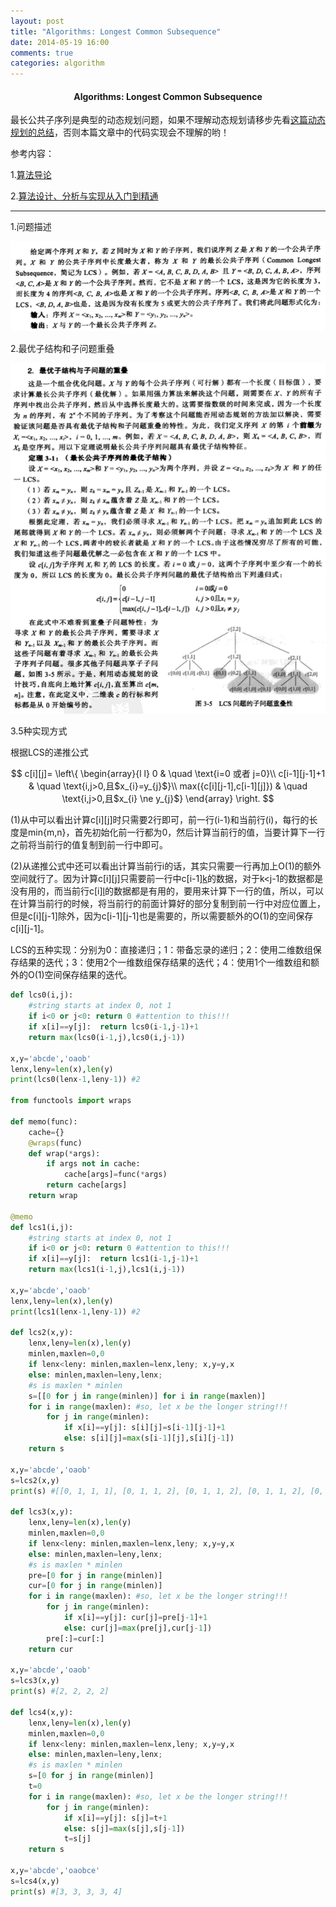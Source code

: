 ```yaml
---
layout: post
title: "Algorithms: Longest Common Subsequence"
date: 2014-05-19 16:00
comments: true
categories: algorithm
---
```


#### <center>Algorithms: Longest Common Subsequence</center>

最长公共子序列是典型的动态规划问题，如果不理解动态规划请移步先看[这篇动态规划的总结](http://hujiaweibujidao.github.io/blog/2014/05/08/python-algorithms-dynamic-programming/)，否则本篇文章中的代码实现会不理解的哟！

参考内容：

1.[算法导论](http://en.wikipedia.org/wiki/Introduction_to_Algorithms)

2.[算法设计、分析与实现从入门到精通](http://book.douban.com/subject/4875278/)

----------

1.问题描述

![image](/images/algos/lcs1.png)

2.最优子结构和子问题重叠

![image](/images/algos/lcs2.png)

3.5种实现方式

根据LCS的递推公式

$$
c[i][j]=  \left\{ 
  \begin{array}{l l}
    0 & \quad \text{i=0 或者 j=0}\\
    c[i-1][j-1]+1 & \quad \text{i,j>0,且$x_{i}=y_{j}$}\\
    max({c[i][j-1],c[i-1][j]}) & \quad \text{i,j>0,且$x_{i} \ne y_{j}$}
  \end{array} \right.
$$

(1)从中可以看出计算c[i][j]时只需要2行即可，前一行(i-1)和当前行(i)，每行的长度是min{m,n}，首先初始化前一行都为0，然后计算当前行的值，当要计算下一行之前将当前行的值复制到前一行中即可。

(2)从递推公式中还可以看出计算当前行i的话，其实只需要一行再加上O(1)的额外空间就行了。因为计算c[i][j]只需要前一行中c[i-1][k](k>=j-1)的数据，对于k<j-1的数据都是没有用的，而当前行c[i][l](l<=j-1)的数据都是有用的，要用来计算下一行的值，所以，可以在计算当前行的时候，将当前行的前面计算好的部分复制到前一行中对应位置上，但是c[i][j-1]除外，因为c[i-1][j-1]也是需要的，所以需要额外的O(1)的空间保存c[i][j-1]。

LCS的五种实现：分别为0：直接递归；1：带备忘录的递归；2：使用二维数组保存结果的迭代；3：使用2个一维数组保存结果的迭代；4：使用1个一维数组和额外的O(1)空间保存结果的迭代。

```python
def lcs0(i,j):
    #string starts at index 0, not 1
    if i<0 or j<0: return 0 #attention to this!!!
    if x[i]==y[j]:  return lcs0(i-1,j-1)+1
    return max(lcs0(i-1,j),lcs0(i,j-1))

x,y='abcde','oaob'
lenx,leny=len(x),len(y)
print(lcs0(lenx-1,leny-1)) #2

from functools import wraps

def memo(func):
    cache={}
    @wraps(func)
    def wrap(*args):
        if args not in cache:
            cache[args]=func(*args)
        return cache[args]
    return wrap

@memo
def lcs1(i,j):
    #string starts at index 0, not 1
    if i<0 or j<0: return 0 #attention to this!!!
    if x[i]==y[j]:  return lcs1(i-1,j-1)+1
    return max(lcs1(i-1,j),lcs1(i,j-1))

x,y='abcde','oaob'
lenx,leny=len(x),len(y)
print(lcs1(lenx-1,leny-1)) #2

def lcs2(x,y):
    lenx,leny=len(x),len(y)
    minlen,maxlen=0,0
    if lenx<leny: minlen,maxlen=lenx,leny; x,y=y,x
    else: minlen,maxlen=leny,lenx;
    #s is maxlen * minlen
    s=[[0 for j in range(minlen)] for i in range(maxlen)]
    for i in range(maxlen): #so, let x be the longer string!!!
        for j in range(minlen):
            if x[i]==y[j]: s[i][j]=s[i-1][j-1]+1
            else: s[i][j]=max(s[i-1][j],s[i][j-1])
    return s

x,y='abcde','oaob'
s=lcs2(x,y)
print(s) #[[0, 1, 1, 1], [0, 1, 1, 2], [0, 1, 1, 2], [0, 1, 1, 2], [0, 1, 1, 2]]

def lcs3(x,y):
    lenx,leny=len(x),len(y)
    minlen,maxlen=0,0
    if lenx<leny: minlen,maxlen=lenx,leny; x,y=y,x
    else: minlen,maxlen=leny,lenx;
    #s is maxlen * minlen
    pre=[0 for j in range(minlen)]
    cur=[0 for j in range(minlen)]
    for i in range(maxlen): #so, let x be the longer string!!!
        for j in range(minlen):
            if x[i]==y[j]: cur[j]=pre[j-1]+1
            else: cur[j]=max(pre[j],cur[j-1])
        pre[:]=cur[:]
    return cur

x,y='abcde','oaob'
s=lcs3(x,y)
print(s) #[2, 2, 2, 2]

def lcs4(x,y):
    lenx,leny=len(x),len(y)
    minlen,maxlen=0,0
    if lenx<leny: minlen,maxlen=lenx,leny; x,y=y,x
    else: minlen,maxlen=leny,lenx;
    #s is maxlen * minlen
    s=[0 for j in range(minlen)]
    t=0
    for i in range(maxlen): #so, let x be the longer string!!!
        for j in range(minlen):
            if x[i]==y[j]: s[j]=t+1
            else: s[j]=max(s[j],s[j-1])
            t=s[j]
    return s

x,y='abcde','oaobce'
s=lcs4(x,y)
print(s) #[3, 3, 3, 3, 4]
```

